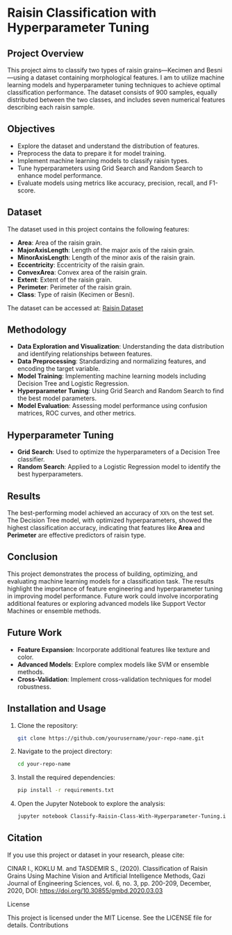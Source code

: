 # Raisin Classification with Hyperparameter Tuning

## Project Overview

This project aims to classify two types of raisin grains—Kecimen and Besni—using a dataset containing morphological features. I am to utilize machine learning models and hyperparameter tuning techniques to achieve optimal classification performance. The dataset consists of 900 samples, equally distributed between the two classes, and includes seven numerical features describing each raisin sample.

## Objectives

- Explore the dataset and understand the distribution of features.
- Preprocess the data to prepare it for model training.
- Implement machine learning models to classify raisin types.
- Tune hyperparameters using Grid Search and Random Search to enhance model performance.
- Evaluate models using metrics like accuracy, precision, recall, and F1-score.

## Dataset

The dataset used in this project contains the following features:

- **Area**: Area of the raisin grain.
- **MajorAxisLength**: Length of the major axis of the raisin grain.
- **MinorAxisLength**: Length of the minor axis of the raisin grain.
- **Eccentricity**: Eccentricity of the raisin grain.
- **ConvexArea**: Convex area of the raisin grain.
- **Extent**: Extent of the raisin grain.
- **Perimeter**: Perimeter of the raisin grain.
- **Class**: Type of raisin (Kecimen or Besni).

The dataset can be accessed at: [Raisin Dataset](https://www.muratkoklu.com/datasets/)

## Methodology

- **Data Exploration and Visualization**: Understanding the data distribution and identifying relationships between features.
- **Data Preprocessing**: Standardizing and normalizing features, and encoding the target variable.
- **Model Training**: Implementing machine learning models including Decision Tree and Logistic Regression.
- **Hyperparameter Tuning**: Using Grid Search and Random Search to find the best model parameters.
- **Model Evaluation**: Assessing model performance using confusion matrices, ROC curves, and other metrics.

## Hyperparameter Tuning

- **Grid Search**: Used to optimize the hyperparameters of a Decision Tree classifier.
- **Random Search**: Applied to a Logistic Regression model to identify the best hyperparameters.

## Results

The best-performing model achieved an accuracy of `XX%` on the test set. The Decision Tree model, with optimized hyperparameters, showed the highest classification accuracy, indicating that features like **Area** and **Perimeter** are effective predictors of raisin type.

## Conclusion

This project demonstrates the process of building, optimizing, and evaluating machine learning models for a classification task. The results highlight the importance of feature engineering and hyperparameter tuning in improving model performance. Future work could involve incorporating additional features or exploring advanced models like Support Vector Machines or ensemble methods.

## Future Work

- **Feature Expansion**: Incorporate additional features like texture and color.
- **Advanced Models**: Explore complex models like SVM or ensemble methods.
- **Cross-Validation**: Implement cross-validation techniques for model robustness.

## Installation and Usage

1. Clone the repository:
    ```bash
    git clone https://github.com/yourusername/your-repo-name.git
    ```

2. Navigate to the project directory:
    ```bash
    cd your-repo-name
    ```

3. Install the required dependencies:
    ```bash
    pip install -r requirements.txt
    ```

4. Open the Jupyter Notebook to explore the analysis:
    ```bash
    jupyter notebook Classify-Raisin-Class-With-Hyperparameter-Tuning.ipynb
    ```

## Citation

If you use this project or dataset in your research, please cite:

CINAR I., KOKLU M. and TASDEMIR S., (2020). Classification of Raisin Grains Using Machine Vision and Artificial Intelligence Methods, Gazi Journal of Engineering Sciences, vol. 6, no. 3, pp. 200-209, December, 2020, DOI: https://doi.org/10.30855/gmbd.2020.03.03

License

This project is licensed under the MIT License. See the LICENSE file for details.
Contributions
